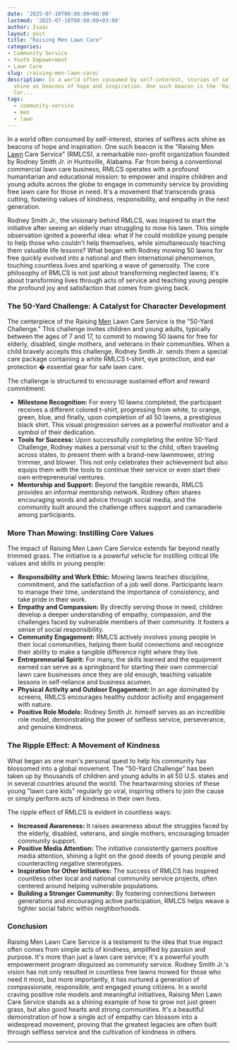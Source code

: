 ```yaml
---
date: '2025-07-10T00:00:00+00:00'
lastmod: '2025-07-10T00:00:00+03:00'
author: Isaac
layout: post
title: "Raising Men Lawn Care"
categories:
- Community Service
- Youth Empowerment
- Lawn Care
slug: /raising-men-lawn-care/
description: In a world often consumed by self-interest, stories of selfless acts
  shine as beacons of hope and inspiration. One such beacon is the 'Raising Men Lawn
  Car...
tags: 
  - community-service
  - men
  - lawn
---
```

In a world often consumed by self-interest, stories of selfless acts shine as beacons of hope and inspiration. One such beacon is the "Raising Men [Lawn](/posts/10-essential-lawn-and-garden-tools-for-fall/) Care Service" (RMLCS), a remarkable non-profit organization founded by Rodney Smith Jr. in Huntsville, Alabama. Far from being a conventional commercial lawn care business, RMLCS operates with a profound humanitarian and educational mission: to empower and inspire children and young adults across the globe to engage in community service by providing free lawn care for those in need. It's a movement that transcends grass cutting, fostering values of kindness, responsibility, and empathy in the next generation.

Rodney Smith Jr., the visionary behind RMLCS, was inspired to start the initiative after seeing an elderly man struggling to mow his lawn. This simple observation ignited a powerful idea: what if he could mobilize young people to help those who couldn't help themselves, while simultaneously teaching them valuable life lessons? What began with Rodney mowing 50 lawns for free quickly evolved into a national and then international phenomenon, touching countless lives and sparking a wave of generosity. The core philosophy of RMLCS is not just about transforming neglected lawns; it's about transforming lives through acts of service and teaching young people the profound joy and satisfaction that comes from giving back.

### The 50-Yard Challenge: A Catalyst for Character Development

The centerpiece of the Raising [Men](/posts/best-mens-dress-shoes-for-flat-feet/) Lawn Care Service is the "50-Yard Challenge." This challenge invites children and young adults, typically between the ages of 7 and 17, to commit to mowing 50 lawns for free for elderly, disabled, single mothers, and veterans in their communities. When a child bravely accepts this challenge, Rodney Smith Jr. sends them a special care package containing a white RMLCS t-shirt, eye protection, and ear protection � essential gear for safe lawn care.

The challenge is structured to encourage sustained effort and reward commitment:
* **Milestone Recognition:** For every 10 lawns completed, the participant receives a different colored t-shirt, progressing from white, to orange, green, blue, and finally, upon completion of all 50 lawns, a prestigious black shirt. This visual progression serves as a powerful motivator and a symbol of their dedication.
* **Tools for Success:** Upon successfully completing the entire 50-Yard Challenge, Rodney makes a personal visit to the child, often traveling across states, to present them with a brand-new lawnmower, string trimmer, and blower. This not only celebrates their achievement but also equips them with the tools to continue their service or even start their own entrepreneurial ventures.
* **Mentorship and Support:** Beyond the tangible rewards, RMLCS provides an informal mentorship network. Rodney often shares encouraging words and advice through social media, and the community built around the challenge offers support and camaraderie among participants.

### More Than Mowing: Instilling Core Values

The impact of Raising Men Lawn Care Service extends far beyond neatly trimmed grass. The initiative is a powerful vehicle for instilling critical life values and skills in young people:

* **Responsibility and Work Ethic:** Mowing lawns teaches discipline, commitment, and the satisfaction of a job well done. Participants learn to manage their time, understand the importance of consistency, and take pride in their work.
* **Empathy and Compassion:** By directly serving those in need, children develop a deeper understanding of empathy, compassion, and the challenges faced by vulnerable members of their community. It fosters a sense of social responsibility.
* **Community Engagement:** RMLCS actively involves young people in their local communities, helping them build connections and recognize their ability to make a tangible difference right where they live.
* **Entrepreneurial Spirit:** For many, the skills learned and the equipment earned can serve as a springboard for starting their own commercial lawn care businesses once they are old enough, teaching valuable lessons in self-reliance and business acumen.
* **Physical Activity and Outdoor Engagement:** In an age dominated by screens, RMLCS encourages healthy outdoor activity and engagement with nature.
* **Positive Role Models:** Rodney Smith Jr. himself serves as an incredible role model, demonstrating the power of selfless service, perseverance, and genuine kindness.

### The Ripple Effect: A Movement of Kindness

What began as one man's personal quest to help his community has blossomed into a global movement. The "50-Yard Challenge" has been taken up by thousands of children and young adults in all 50 U.S. states and in several countries around the world. The heartwarming stories of these young "lawn care kids" regularly go viral, inspiring others to join the cause or simply perform acts of kindness in their own lives.

The ripple effect of RMLCS is evident in countless ways:
* **Increased Awareness:** It raises awareness about the struggles faced by the elderly, disabled, veterans, and single mothers, encouraging broader community support.
* **Positive Media Attention:** The initiative consistently garners positive media attention, shining a light on the good deeds of young people and counteracting negative stereotypes.
* **Inspiration for Other Initiatives:** The success of RMLCS has inspired countless other local and national community service projects, often centered around helping vulnerable populations.
* **Building a Stronger Community:** By fostering connections between generations and encouraging active participation, RMLCS helps weave a tighter social fabric within neighborhoods.

### Conclusion

Raising Men Lawn Care Service is a testament to the idea that true impact often comes from simple acts of kindness, amplified by passion and purpose. It's more than just a lawn care service; it's a powerful youth empowerment program disguised as community service. Rodney Smith Jr.'s vision has not only resulted in countless free lawns mowed for those who need it most, but more importantly, it has nurtured a generation of compassionate, responsible, and engaged young citizens. In a world craving positive role models and meaningful initiatives, Raising Men Lawn Care Service stands as a shining example of how to grow not just green grass, but also good hearts and strong communities. It's a beautiful demonstration of how a single act of empathy can blossom into a widespread movement, proving that the greatest legacies are often built through selfless service and the cultivation of kindness in others.

---
